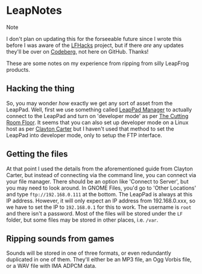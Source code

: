# LeapNotes

> [!NOTE]
> I don't plan on updating this for the forseeable future since I wrote this before I was aware of the [LFHacks](https://github.com/lfhacks/) project, but if there *are* any updates they'll be over on [Codeberg](https://codeberg.org/applecuckoo/LeapNotes), not here on GitHub. Thanks!

These are some notes on my experience from ripping from silly LeapFrog products.

## Hacking the thing

So, you may wonder *how* exactly we get any sort of asset from the LeapPad. Well, first we use something called [LeapPad Manager](https://web.archive.org/web/20210507031610/https://spiffyhacks.com/uploads/leappad-manager.zip) to actually connect to the LeapPad and turn on 'developer mode' as per [The Cutting Room Floor](https://tcrf.net/LeapPad_Explorer#Developer_Mode). It seems that you can also set up developer mode on a Linux host as per [Clayton Carter](https://gist.github.com/claytonrcarter/847fe44f5a5066ce6a1e33524740b037) but I haven't used that method to set the LeapPad into developer mode, only to setup the FTP interface.

## Getting the files

At that point I used the details from the aforementioned guide from Clayton Carter, but instead of connecting via the command line, you can connect via your file manager. There should be an option like 'Connect to Server', but you may need to look around. In GNOME Files, you'd go to 'Other Locations' and type `ftp://192.168.0.111` at the bottom. The LeapPad is always at this IP address. However, it will only expect an IP address from 192.168.0.xxx, so we have to set the IP to `192.168.0.1` for this to work. The username is `root` and there isn't a password. Most of the files will be stored under the `LF` folder, but some files may be stored in other places, i.e. `/var`.

## Ripping sounds from games

Sounds will be stored in one of three formats, or even redundantly duplicated in one of them. They'll either be an MP3 file, an Ogg Vorbis file, or a WAV file with IMA ADPCM data.

